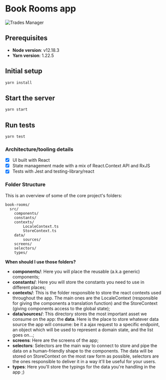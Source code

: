 # Book Rooms app

![Trades Manager](https://user-images.githubusercontent.com/7783787/102716518-29a61580-42bb-11eb-8bd7-99b391b43e58.png)

## Prerequisites
- **Node version**: v12.18.3
- **Yarn version**: 1.22.5

## Initial setup

```sh
yarn install
```

## Start the server

```sh
yarn start
```

## Run tests

```sh
yarn test
```

### Architecture/tooling details

* [x] UI built with React
* [x] State management made with a mix of React.Context API and RxJS
* [x] Tests with Jest and testing-library/react

### Folder Structure

This is an overview of some of the core project's folders:
```
book-rooms/
  src/
    components/
    constants/
    contexts/
        LocaleContext.ts
        StoreContext.ts
    data/
        sources/
    screens/
    selectors/
    types/
```

**When should I use those folders?**
* **components/**: Here you will place the reusable (a.k.a generic) components;
* **constants/**: Here you will store the constants you need to use in different places;
* **contexts/**: This is the folder responsible to store the react contexts used throughout the app. The main ones are the LocaleContext (responsible for giving the components a translation function) and the StoreContext (giving components access to the global state);
* **data/sources/**: This directory stores the most important asset we consume on the app: the **data**. Here is the place to store whatever data source the app will consume: be it a ajax request to a specific endpoint, an object which will be used to represent a domain state, and the list goes on...;
* **screens**: Here are the screens of the app;
* **selectors**: Selectors are the main way to connect to store and pipe the data on a human-friendly shape to the components. The data will be stored on StoreContext on the most raw form as possible, selectors are the ones responsible to deliver it in a way it'll be useful for your users.
* **types**: Here you'll store the typings for the data you're handling in the app ;)


